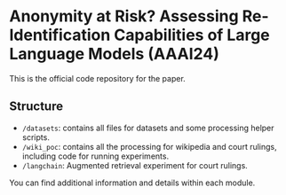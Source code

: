 # Anonymity at Risk? Assessing Re-Identification Capabilities of Large Language Models (AAAI24)

This is the official code repository for the paper.

## Structure
- `/datasets`: contains all files for datasets and some processing helper scripts.
- `/wiki_poc`: contains all the processing for wikipedia and court rulings, including code for running experiments.
- `/langchain`: Augmented retrieval experiment for court rulings.

You can find additional information and details within each module.